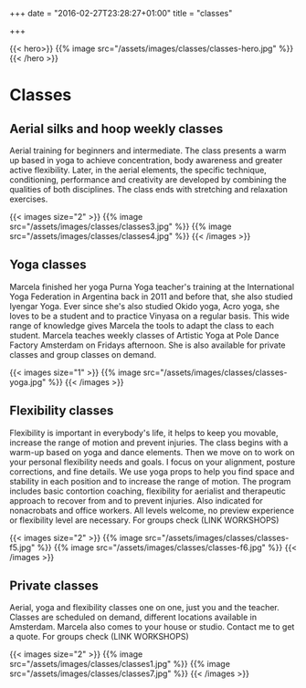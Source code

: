 +++
date = "2016-02-27T23:28:27+01:00"
title = "classes"

+++

{{< hero>}}
{{% image src="/assets/images/classes/classes-hero.jpg" %}}
{{< /hero >}}

# Classes
## Aerial silks and hoop weekly classes

Aerial training for beginners and intermediate.
The class presents a warm up based in yoga to achieve concentration, body awareness and greater active flexibility. Later, in the aerial elements, the specific technique, conditioning, performance and creativity are developed by combining the qualities of both disciplines.
The class ends with stretching and relaxation exercises.

{{< images size="2" >}}
{{% image src="/assets/images/classes/classes3.jpg" %}}
{{% image src="/assets/images/classes/classes4.jpg" %}}
{{< /images >}}

## Yoga classes

Marcela finished her yoga Purna Yoga teacher's training at the International Yoga Federation in Argentina back in 2011 and before that, she also studied Iyengar Yoga. Ever since she's also studied Okido yoga, Acro yoga, she loves to be a student and to practice Vinyasa on a regular basis.
This wide range of knowledge gives Marcela the tools to adapt the class to each student.
Marcela teaches weekly classes of Artistic Yoga at Pole Dance Factory Amsterdam on Fridays afternoon. She is also available for private classes and group classes on demand.

{{< images size="1" >}}
{{% image src="/assets/images/classes/classes-yoga.jpg" %}}
{{< /images >}}

## Flexibility classes 

Flexibility is important in everybody's life, it helps to keep you movable, increase the range of motion and prevent injuries.
The class begins with a warm-up based on yoga and dance elements. Then we move on to work on your personal flexibility needs and goals.
I focus on your alignment, posture corrections, and fine details. We use yoga props to help you find space and stability in each position and to increase the range of motion.
The program includes basic contortion coaching, flexibility for aerialist and therapeutic approach to recover from and to prevent injuries.
Also indicated for nonacrobats and office workers. All levels welcome, no preview experience or flexibility level are necessary.
For groups check (LINK WORKSHOPS)

{{< images size="2" >}}
{{% image src="/assets/images/classes/classes-f5.jpg" %}}
{{% image src="/assets/images/classes/classes-f6.jpg" %}}
{{< /images >}}

## Private classes

Aerial, yoga and flexibility classes one on one, just you and the teacher. Classes are scheduled on demand, different locations available in Amsterdam.
Marcela also comes to your house or studio. Contact me to get a quote.
For groups check (LINK WORKSHOPS)

{{< images size="2" >}}
{{% image src="/assets/images/classes/classes1.jpg" %}}
{{% image src="/assets/images/classes/classes7.jpg" %}}
{{< /images >}}
